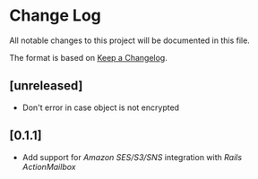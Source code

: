 # Change Log

All notable changes to this project will be documented in this file.

The format is based on [Keep a Changelog](http://keepachangelog.com/).

## [unreleased]

- Don't error in case object is not encrypted

## [0.1.1]

- Add support for _Amazon SES/S3/SNS_ integration with _Rails ActionMailbox_
